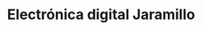 ---
title: "Electrónica digital Jaramillo"
url: /loja-ecuador/electronica-digital-jaramillo/
shop: Elektrisch
---